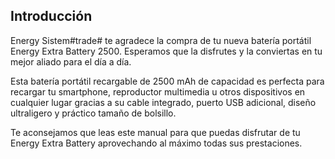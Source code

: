 ## Introducción

Energy Sistem#trade# te agradece la compra de tu nueva batería portátil Energy Extra Battery 2500. Esperamos que la disfrutes y la conviertas en tu mejor aliado para el día a día.

Esta batería portátil recargable de 2500 mAh de capacidad es perfecta para recargar tu smartphone, reproductor multimedia u otros dispositivos en cualquier lugar gracias a su cable integrado, puerto USB adicional, diseño ultraligero y práctico tamaño de bolsillo.

Te aconsejamos que leas este manual para que puedas disfrutar de tu Energy Extra Battery aprovechando al máximo todas sus prestaciones.

